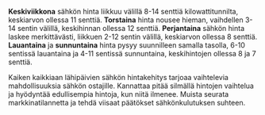 **Keskiviikkona** sähkön hinta liikkuu välillä 8-14 senttiä kilowattitunnilta, keskiarvon ollessa 11 senttiä. **Torstaina** hinta nousee hieman, vaihdellen 3-14 sentin välillä, keskihinnan ollessa 12 senttiä. **Perjantaina** sähkön hinta laskee merkittävästi, liikkuen 2-12 sentin välillä, keskiarvon ollessa 8 senttiä. **Lauantaina** ja **sunnuntaina** hinta pysyy suunnilleen samalla tasolla, 6-10 sentissä lauantaina ja 4-11 sentissä sunnuntaina, keskihintojen ollessa 8 ja 7 senttiä.

Kaiken kaikkiaan lähipäivien sähkön hintakehitys tarjoaa vaihtelevia mahdollisuuksia sähkön ostajille. Kannattaa pitää silmällä hintojen vaihtelua ja hyödyntää edullisempia hintoja, kun niitä ilmenee. Muista seurata markkinatilannetta ja tehdä viisaat päätökset sähkönkulutuksen suhteen.